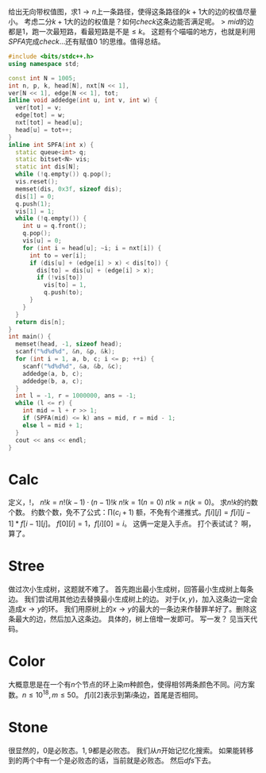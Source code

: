 给出无向带权值图，求$1 \rightarrow n$上一条路径，使得这条路径的$k + 1$大的边的权值尽量小。
考虑二分$k + 1$大的边的权值是？如何$check$这条边能否满足呢。$> mid$的边都是1，跑一次最短路，看最短路是不是$\le k$。
这题有个喵喵的地方，也就是利用$SPFA$完成$check$...还有赋值$0 \ 1$的思维。值得总结。

```cpp
#include <bits/stdc++.h>
using namespace std;

const int N = 1005;
int n, p, k, head[N], nxt[N << 1], 
ver[N << 1], edge[N << 1], tot;
inline void addedge(int u, int v, int w) {
  ver[tot] = v;
  edge[tot] = w;
  nxt[tot] = head[u];
  head[u] = tot++;
}
inline int SPFA(int x) {
  static queue<int> q;
  static bitset<N> vis;
  static int dis[N];
  while (!q.empty()) q.pop();
  vis.reset();
  memset(dis, 0x3f, sizeof dis);
  dis[1] = 0;
  q.push(1);
  vis[1] = 1;
  while (!q.empty()) {
    int u = q.front();
    q.pop();
    vis[u] = 0;
    for (int i = head[u]; ~i; i = nxt[i]) {
      int to = ver[i];
      if (dis[u] + (edge[i] > x) < dis[to]) {
        dis[to] = dis[u] + (edge[i] > x);
        if (!vis[to])
          vis[to] = 1,
          q.push(to);
      }
    }
  }
  return dis[n];
}
int main() {
  memset(head, -1, sizeof head);
  scanf("%d%d%d", &n, &p, &k);
  for (int i = 1, a, b, c; i <= p; ++i) {
    scanf("%d%d%d", &a, &b, &c);
    addedge(a, b, c);
    addedge(b, a, c);
  }
  int l = -1, r = 1000000, ans = -1;
  while (l <= r) {
    int mid = l + r >> 1;
    if (SPFA(mid) <= k) ans = mid, r = mid - 1;
    else l = mid + 1;
  }
  cout << ans << endl;
}
```

# Calc

定义，$!$，
$n!k  = n!(k - 1) \cdot (n - 1)!k$
$n!k = 1(n = 0)$
$n!k = n(k = 0)$。
求$n!k$的约数个数。
约数个数，免不了公式：$\prod{(c_i +1)}$
额，不免有个递推式。$f[i][j] = f[i][j - 1] * f[i - 1][j]$。
$f[0][i] = 1$，$f[i][0] = i$。
这俩一定是入手点。
打个表试试？
啊，算了。

# Stree

做过次小生成树，这题就不难了。
首先跑出最小生成树，回答最小生成树上每条边。
我们尝试用其他边去替换最小生成树上的边。
对于$(x, y)$，加入这条边一定会造成$x \rightarrow y$的环。
我们用原树上的$x \rightarrow y$的最大的一条边来作替罪羊好了。删除这条最大的边，然后加入这条边。
具体的，树上倍增一发即可。
写一发？
见当天代码。

# Color

大概意思是在一个有$n$个节点的环上染$m$种颜色，使得相邻两条颜色不同。问方案数。$n \le 10^{18}, m \le 50$。
$f[i][2]$表示到第$i$条边，首尾是否相同。

# Stone

很显然的，$0$是必败态。$1, 9$都是必败态。
我们从$n$开始记忆化搜索。
如果能转移到的两个中有一个是必败态的话，当前就是必败态。
然后$dfs$下去。